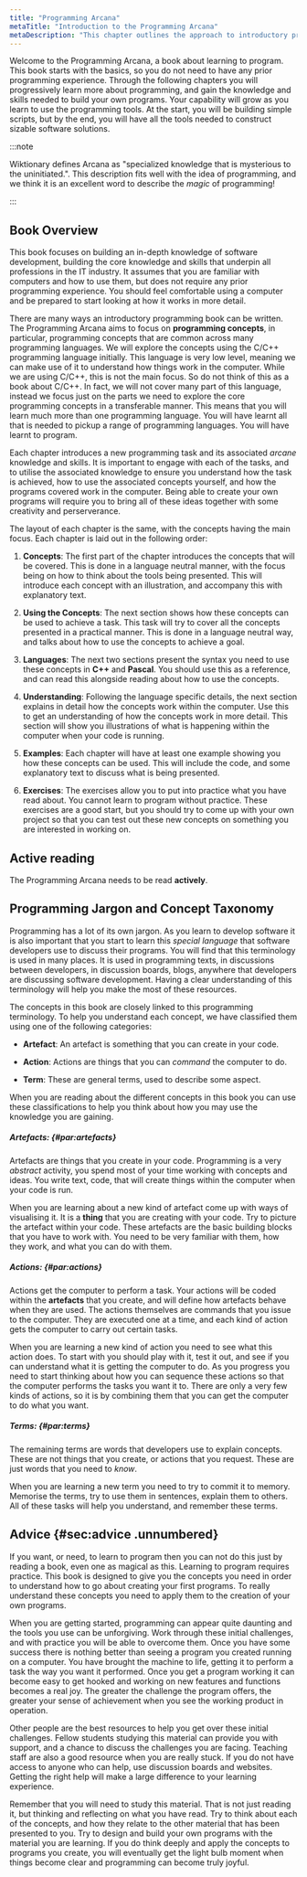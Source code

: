 ```yaml
---
title: "Programming Arcana"
metaTitle: "Introduction to the Programming Arcana"
metaDescription: "This chapter outlines the approach to introductory programming covered in the programming arcana text."
---
```


Welcome to the Programming Arcana, a book about learning to program. This book starts with the basics, so you do not need to have any prior programming experience. Through the following chapters you will progressively learn more about programming, and gain the knowledge and skills needed to build your own programs. Your capability will grow as you learn to use the programming tools. At the start, you will be building simple scripts, but by the end, you will have all the tools needed to construct sizable software solutions.

:::note

Wiktionary defines Arcana as "specialized knowledge that is mysterious to the uninitiated.". This description fits well with the idea of programming, and we think it is an excellent word to describe the *magic* of programming!

:::

## Book Overview

This book focuses on building an in-depth knowledge of software development, building the core knowledge and skills that underpin all professions in the IT industry. It assumes that you are familiar with computers and how to use them, but does not require any prior programming experience. You should feel comfortable using a computer and be prepared to start looking at how it works in more detail.

There are many ways an introductory programming book can be written. The Programming Arcana aims to focus on **programming concepts**, in particular, programming concepts that are common across many programming languages. We will explore the concepts using the C/C++ programming language initially. This language is very low level, meaning we can make use of it to understand how things work in the computer. While we are using C/C++, this is not the main focus. So do not think of this as a book about C/C++. In fact, we will not cover many part of this language, instead we focus just on the parts we need to explore the core programming concepts in a transferable manner. This means that you will learn much more than one programming language. You will have learnt all that is needed to pickup a range of programming languages. You will have learnt to program.

Each chapter introduces a new programming task and its associated *arcane* knowledge and skills. It is important to engage with each of the tasks, and to utilise the associated knowledge to ensure you understand how the task is achieved, how to use the associated concepts yourself, and how the programs covered work in the computer. Being able to create your own programs will require you to bring all of these ideas together with some creativity and perserverance.

The layout of each chapter is the same, with the concepts having the main focus. Each
chapter is laid out in the following order:

1.  **Concepts**: The first part of the chapter introduces the concepts
    that will be covered. This is done in a language neutral manner,
    with the focus being on how to think about the tools being
    presented. This will introduce each concept with an illustration,
    and accompany this with explanatory text.

2.  **Using the Concepts**: The next section shows how these concepts
    can be used to achieve a task. This task will try to cover all the
    concepts presented in a practical manner. This is done in a language
    neutral way, and talks about how to use the concepts to achieve a
    goal.

3.  **Languages**: The next two sections present the syntax you need to
    use these concepts in **C++** and **Pascal**. You should use this as
    a reference, and can read this alongside reading about how to use
    the concepts.

4.  **Understanding**: Following the language specific details, the next
    section explains in detail how the concepts work within the
    computer. Use this to get an understanding of how the concepts work
    in more detail. This section will show you illustrations of what is
    happening within the computer when your code is running.

5.  **Examples**: Each chapter will have at least one example showing
    you how these concepts can be used. This will include the code, and
    some explanatory text to discuss what is being presented.

6.  **Exercises**: The exercises allow you to put into practice what you
    have read about. You cannot learn to program without practice. These
    exercises are a good start, but you should try to come up with your
    own project so that you can test out these new concepts on something
    you are interested in working on.

## Active reading

The Programming Arcana needs to be read **actively**.

## Programming Jargon and Concept Taxonomy

Programming has a lot of its own jargon. As you learn to develop
software it is also important that you start to learn this *special
language* that software developers use to discuss their programs. You
will find that this terminology is used in many places. It is used in
programming texts, in discussions between developers, in discussion
boards, blogs, anywhere that developers are discussing software
development. Having a clear understanding of this terminology will help
you make the most of these resources.

The concepts in this book are closely linked to this programming
terminology. To help you understand each concept, we have classified
them using one of the following categories:

-   **Artefact**: An artefact is something that you can create in your
    code.

-   **Action**: Actions are things that you can *command* the computer
    to do.

-   **Term**: These are general terms, used to describe some aspect.

When you are reading about the different concepts in this book you can
use these classifications to help you think about how you may use the
knowledge you are gaining.

##### Artefacts: {#par:artefacts}

Artefacts are things that you create in your code. Programming is a very
*abstract* activity, you spend most of your time working with concepts
and ideas. You write text, code, that will create things within the
computer when your code is run.

When you are learning about a new kind of artefact come up with ways of
visualising it. It is a **thing** that you are creating with your code.
Try to picture the artefact within your code. These artefacts are the
basic building blocks that you have to work with. You need to be very
familiar with them, how they work, and what you can do with them.

##### Actions: {#par:actions}

Actions get the computer to perform a task. Your actions will be coded
within the **artefacts** that you create, and will define how artefacts
behave when they are used. The actions themselves are commands that you
issue to the computer. They are executed one at a time, and each kind of
action gets the computer to carry out certain tasks.

When you are learning a new kind of action you need to see what this
action does. To start with you should play with it, test it out, and see
if you can understand what it is getting the computer to do. As you
progress you need to start thinking about how you can sequence these
actions so that the computer performs the tasks you want it to. There
are only a very few kinds of actions, so it is by combining them that
you can get the computer to do what you want.

##### Terms: {#par:terms}

The remaining terms are words that developers use to explain concepts.
These are not things that you create, or actions that you request. These
are just words that you need to *know*.

When you are learning a new term you need to try to commit it to memory.
Memorise the terms, try to use them in sentences, explain them to
others. All of these tasks will help you understand, and remember these
terms.

## Advice {#sec:advice .unnumbered}

If you want, or need, to learn to program then you can not do this just
by reading a book, even one as magical as this. Learning to program
requires practice. This book is designed to give you the concepts you
need in order to understand how to go about creating your first
programs. To really understand these concepts you need to apply them to
the creation of your own programs.

When you are getting started, programming can appear quite daunting and
the tools you use can be unforgiving. Work through these initial
challenges, and with practice you will be able to overcome them. Once
you have some success there is nothing better than seeing a program you
created running on a computer. You have brought the machine to life,
getting it to perform a task the way you want it performed. Once you get
a program working it can become easy to get hooked and working on new
features and functions becomes a real joy. The greater the challenge the
program offers, the greater your sense of achievement when you see the
working product in operation.

Other people are the best resources to help you get over these initial
challenges. Fellow students studying this material can provide you with
support, and a chance to discuss the challenges you are facing. Teaching
staff are also a good resource when you are really stuck. If you do not
have access to anyone who can help, use discussion boards and websites.
Getting the right help will make a large difference to your learning
experience.

Remember that you will need to study this material. That is not just
reading it, but thinking and reflecting on what you have read. Try to
think about each of the concepts, and how they relate to the other
material that has been presented to you. Try to design and build your
own programs with the material you are learning. If you do think deeply
and apply the concepts to programs you create, you will eventually get
the light bulb moment when things become clear and programming can
become truly joyful.

